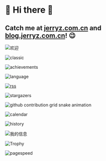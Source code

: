 # 🌟 Hi there 👋

## Catch me at [jerryz.com.cn](https://jerryz.com.cn) and [blog.jerryz.com.cn](https://blog.jerryz.com.cn)! 😉

![欢迎](https://card.jerryz.com.cn/white)

![classic](https://gh.jerryz.com.cn/classic)

![achievements](https://gh.jerryz.com.cn/achievements)

![language](https://gh.jerryz.com.cn/languages)

[![rss](https://gh.jerryz.com.cn/rss)](https://blog.jerryz.com.cn)

![stargazers](https://gh.jerryz.com.cn/stargazers)

<picture>
  <source media="(prefers-color-scheme: dark)" srcset="https://raw.githubusercontent.com/YangguangZhou/YangguangZhou/output/dist/github-snake-dark.svg?palette=github-dark">
  <source media="(prefers-color-scheme: light)" srcset="https://raw.githubusercontent.com/YangguangZhou/YangguangZhou/output/dist/github-snake.svg">
  <img alt="github contribution grid snake animation" src="https://raw.githubusercontent.com/YangguangZhou/YangguangZhou/output/dist/github-snake.svg">
</picture>

![calendar](https://gh.jerryz.com.cn/calendar)

![history](https://gh.jerryz.com.cn/history)

![我的信息](https://github-readme-stats.vercel.app/api?username=YangguangZhou&show_icons=true&include_all_commits=true)

![Trophy](https://github-profile-trophy.vercel.app/?username=YangguangZhou)

![pagespeed](https://gh.jerryz.com.cn/pagespeed)